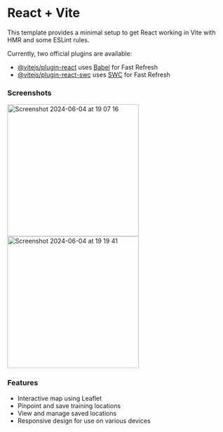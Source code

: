 # React + Vite

This template provides a minimal setup to get React working in Vite with HMR and some ESLint rules.

Currently, two official plugins are available:

- [@vitejs/plugin-react](https://github.com/vitejs/vite-plugin-react/blob/main/packages/plugin-react/README.md) uses [Babel](https://babeljs.io/) for Fast Refresh
- [@vitejs/plugin-react-swc](https://github.com/vitejs/vite-plugin-react-swc) uses [SWC](https://swc.rs/) for Fast Refresh

### Screenshots
<img width="300" alt="Screenshot 2024-06-04 at 19 07 16" src="https://github.com/flmm87/worldwise/assets/116169576/85813449-abea-4e15-a6f5-de2577a8a28d"> <img width="300" alt="Screenshot 2024-06-04 at 19 19 41" src="https://github.com/flmm87/worldwise/assets/116169576/1be2d799-9433-46fc-9342-0fe57a99c89a">

### Features

- Interactive map using Leaflet
- Pinpoint and save training locations
- View and manage saved locations
- Responsive design for use on various devices
